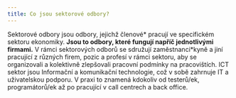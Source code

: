 ```yaml
---
title: Co jsou sektorové odbory?
---
```

Sektorové odbory jsou odbory, jejichž členové\* pracují ve specifickém sektoru ekonomiky. **Jsou to odbory, které fungují napříč jednotlivými firmami.** V rámci sektorových odborů se sdružují zaměstnanci\*kyně a jiní pracující z různých firem, pozic a profesí v rámci sektoru, aby se organizovali a kolektivně zlepšovali pracovní podmínky na pracovištích. ICT sektor jsou Informační a komunikační technologie, což v sobě zahrnuje IT a uživatelskou podporu. V praxi to znamená kdokoliv od testerů/ek, programátorů/ek až po pracující v call centrech a back office.  
